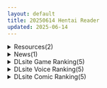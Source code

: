 ```yaml
---
layout: default
title: 20250614 Hentai Reader
updated: 2025-06-14
---
```


<details class='content-parent'>
<summary>
Resources(2)
</summary>
<details class='content-child'>
<summary>
<span class='rss-title'> [P站ID=71723824][Doco] fanbox 合集至25.5 [24G] </span> <a class='rss-link' href='https://gmgard.com/gm129430' target='_blank'>&nbsp;</a>
<div class='rss-published'> 🕛 20250613 18:09:05</div>
</summary>
<img src="//static.gmgard.us/Images/upload/14050140209057253.jpg" /><br /><p>更新过一次，现在补齐到最的。按时间排序，图又多又色。</p>
</details>
<details class='content-child'>
<summary>
<span class='rss-title'> 【R3712】[安卓][电脑][NEKO WORKs] NEKOPARA After / 猫娘乐园 After 官方中文版 </span> <a class='rss-link' href='https://blog.reimu.net/archives/110223' target='_blank'>&nbsp;</a>
<div class='rss-published'> 🕛 20250613 08:00:05</div>
</summary>
上个月跟污师对调文章等着草猫发售，但因为Steam版本审核原因没发售，隔了一个月后制作组直接放弃同步发售了，今 &#8230; <a class="more-link" href="https://blog.reimu.net/archives/110223">继续阅读<span class="screen-reader-text">【R3712】[安卓][电脑][NEKO WORKs] NEKOPARA After / 猫娘乐园 After 官方中文版</span></a>
</details>

</details>
<details class='content-parent'>
<summary>
News(1)
</summary>
<details class='content-child'>
<summary>
<span class='rss-title'> LOVEFACTOR【麻美优子2】评测（上）！——“万字长文！带你深入解析美尻背后的秘密！” </span> <a class='rss-link' href='https://mingqiceping.com/7476.html' target='_blank'>&nbsp;</a>
<div class='rss-published'> 🕛 20250613 16:50:17</div>
</summary>
https://mingqiceping.com/wp-content/uploads/thumb/2025/06/fill_w313_h235_g0_mark_tu-pian-221.jpg
</details>

</details>
<details class='content-parent'>
<summary>
DLsite Game Ranking(5)
</summary>
<details class='content-child'>
<summary>
<span class='rss-title'> 巨乳姉妹 [適当] </span> <a class='rss-link' href='https://www.dlsite.com/maniax/work/=/product_id/RJ01378937.html' target='_blank'>&nbsp;</a>
<div class='rss-published'> 🕛 20250614 05:18:27</div>
</summary>
<img src ="http://img.dlsite.jp/modpub/images2/work/doujin/RJ01379000/RJ01378937_img_main.jpg"/><br/>ある事情から性欲にまみれた男だけの街に引っ越してきたアヤとアコ。当然魔の手がその二人に伸びていく。主人公はその中でどう立ち回るか。
</details>
<details class='content-child'>
<summary>
<span class='rss-title'> Hospital Seduction [Tsurisu] </span> <a class='rss-link' href='https://www.dlsite.com/maniax/work/=/product_id/RJ01405281.html' target='_blank'>&nbsp;</a>
<div class='rss-published'> 🕛 20250614 05:18:27</div>
</summary>
<img src ="http://img.dlsite.jp/modpub/images2/work/doujin/RJ01406000/RJ01405281_img_main.jpg"/><br/>目に見えるものすべてを疑いながら、あなたはこの場所に潜む“真実”に少しずつ近づいていく。絶望が支配する5つの夜の果てに、すべてが明らかになる──。
</details>
<details class='content-child'>
<summary>
<span class='rss-title'> 純潔の女神ルーナキシア [サキミノル] </span> <a class='rss-link' href='https://www.dlsite.com/maniax/work/=/product_id/RJ01264296.html' target='_blank'>&nbsp;</a>
<div class='rss-published'> 🕛 20250614 05:18:27</div>
</summary>
<img src ="http://img.dlsite.jp/modpub/images2/work/doujin/RJ01265000/RJ01264296_img_main.jpg"/><br/>純潔と貞淑を司る女神が不純な欲望を抱えて堕ちていくRPG。
</details>
<details class='content-child'>
<summary>
<span class='rss-title'> 【多语言】隐秘露出 真菜香的禁忌快感 [しーぶるそふと] </span> <a class='rss-link' href='https://www.dlsite.com/maniax/work/=/product_id/RJ01389782.html' target='_blank'>&nbsp;</a>
<div class='rss-published'> 🕛 20250614 05:18:27</div>
</summary>
<img src ="http://img.dlsite.jp/modpub/images2/work/doujin/RJ01390000/RJ01389782_img_main.jpg"/><br/>体验真正的露出，超越你想象的“自由与刺激”就在这里。
</details>
<details class='content-child'>
<summary>
<span class='rss-title'> 【中日英】猫娘乐园After ～La Vraie Famille～ [NEKO WORKs] </span> <a class='rss-link' href='https://www.dlsite.com/maniax/work/=/product_id/RJ01407125.html' target='_blank'>&nbsp;</a>
<div class='rss-published'> 🕛 20250614 05:18:27</div>
</summary>
<img src ="http://img.dlsite.jp/modpub/images2/work/doujin/RJ01408000/RJ01407125_img_main.jpg"/><br/>在认可水无月嘉祥的糕点师手艺后，贝涅认为自己已尽到责任，决定关闭「La Soleil」法国分店，并将她饲养的猫娘草莓托付给嘉祥照顾。对嘉祥抱有好感的草莓，面对已与嘉祥关系亲密的六位猫娘情人前辈们感到手足无措，最终，她与同样怀抱爱意的时雨逐渐产生共鸣、互相理解。主张应优先维持兄妹关系的草莓，以及将猫娘的幸福视为一切最优先的时雨——两人为了让对方的恋情先开花结果，一场你来我往的攻防战因此展开！
</details>

</details>
<details class='content-parent'>
<summary>
DLsite Voice Ranking(5)
</summary>
<details class='content-child'>
<summary>
<span class='rss-title'> 義姉と義妹の耳かき温泉旅行 [STUDIO ORBIT ASMR] </span> <a class='rss-link' href='https://www.dlsite.com/maniax/work/=/product_id/RJ01408430.html' target='_blank'>&nbsp;</a>
<div class='rss-published'> 🕛 20250614 05:18:29</div>
</summary>
<img src ="http://img.dlsite.jp/modpub/images2/work/doujin/RJ01409000/RJ01408430_img_main.jpg"/><br/>弟くんは姉の裸に欲情するんですか? …浴場だけに。
</details>
<details class='content-child'>
<summary>
<span class='rss-title'> 【あおぎり高校ASMR】シチュエーション&記念企画ボイス豪華まとめパック vol.1 [あおぎり高校] </span> <a class='rss-link' href='https://www.dlsite.com/maniax/work/=/product_id/RJ01354582.html' target='_blank'>&nbsp;</a>
<div class='rss-published'> 🕛 20250614 05:18:29</div>
</summary>
<img src ="http://img.dlsite.jp/modpub/images2/work/doujin/RJ01355000/RJ01354582_img_main.jpg"/><br/>VTuberグループ「あおぎり高校」の公式ショップ「あおぎり高校購買部」で過去に販売した記念ボイスが DLsiteでパックになって登場！11時間超えの大ボリュームでお届けする豪華まとめパック！
</details>
<details class='content-child'>
<summary>
<span class='rss-title'> ✅6/20まで限定特典✅【密着×おほ声】チン堕ちおほマゾお貢ぎ爆乳グラドルJK ～貴方への好意を意地でも認めない完堕ちJKグラドルの雌肉堪能しながら優越感煽らせる話～ [失楽少女] </span> <a class='rss-link' href='https://www.dlsite.com/maniax/work/=/product_id/RJ01385624.html' target='_blank'>&nbsp;</a>
<div class='rss-published'> 🕛 20250614 05:18:29</div>
</summary>
<img src ="http://img.dlsite.jp/modpub/images2/work/doujin/RJ01386000/RJ01385624_img_main.jpg"/><br/>”クールで媚を売らないグラビアアイドル”、琴宮燈。 その本性は《お貢ぎマゾ》♪ 日本一の爆乳JKグラドルは、あなた専用のチン媚び性処理マゾオナホ♪ CV.秋野かえで様
</details>
<details class='content-child'>
<summary>
<span class='rss-title'> 【性癖布教期間限定100円】高貴な精霊騎士の意識を◯眠で改変し、性格そのままにいつでも生コキ可能の性処理オナホ係として嗅ぎ舐め交尾交流【イチャラブエンド】 [あとりえスターズ] </span> <a class='rss-link' href='https://www.dlsite.com/maniax/work/=/product_id/RJ01384061.html' target='_blank'>&nbsp;</a>
<div class='rss-published'> 🕛 20250614 05:18:29</div>
</summary>
<img src ="http://img.dlsite.jp/modpub/images2/work/doujin/RJ01385000/RJ01384061_img_main.jpg"/><br/>王女を護り魔力に優れた精霊騎士に◯眠をかけ、性的な常識を改変し性処理を当然と思わせ罵倒されつつ奉仕させたり最終的にはイチャラブあまあまでエンドを迎えるエロゲ的音声！
</details>
<details class='content-child'>
<summary>
<span class='rss-title'> 【散髪シャンプー】道草屋-すずな8- バーバーすずなお茶の間支店【泡泡マッサージ】 [桃色CODE] </span> <a class='rss-link' href='https://www.dlsite.com/maniax/work/=/product_id/RJ01407907.html' target='_blank'>&nbsp;</a>
<div class='rss-published'> 🕛 20250614 05:18:29</div>
</summary>
<img src ="http://img.dlsite.jp/modpub/images2/work/doujin/RJ01408000/RJ01407907_img_main.jpg"/><br/>風通しの良いお茶の間に通されて、昼下がりの教育テレビをぼんやり眺めながら散髪です。 のんびりしたテレビと、窓の外では賑やかなツバメの巣作り。 後半は二人の店員さんと、泡や炭酸でお耳からお顔まわりのマッサージフルコースです。 畑でザクザク桑の音を聞きながら、ヨガ・ストレッチしながらお昼寝も。 三本入りのスッキリ健康的な寝用音源です。
</details>

</details>
<details class='content-parent'>
<summary>
DLsite Comic Ranking(5)
</summary>
<details class='content-child'>
<summary>
<span class='rss-title'> なまオナホ先輩♡ ~ヤリたがりの先輩が後輩くんを煽ったらバッコバコに犯されてめちゃくちゃ射精される話~ [sumomo] </span> <a class='rss-link' href='https://www.dlsite.com/maniax/work/=/product_id/RJ01365103.html' target='_blank'>&nbsp;</a>
<div class='rss-published'> 🕛 20250614 05:18:32</div>
</summary>
<img src ="http://img.dlsite.jp/modpub/images2/work/doujin/RJ01366000/RJ01365103_img_main.jpg"/><br/>セックス大好きな低身長巨乳の先輩が後輩の男の子にオナホにされる漫画です
</details>
<details class='content-child'>
<summary>
<span class='rss-title'> 【日文版】色情宾果是什么鬼啊… [あきや] </span> <a class='rss-link' href='https://www.dlsite.com/maniax/work/=/product_id/RJ01329689.html' target='_blank'>&nbsp;</a>
<div class='rss-published'> 🕛 20250614 05:18:32</div>
</summary>
<img src ="http://img.dlsite.jp/modpub/images2/work/doujin/RJ01330000/RJ01329689_img_main.jpg"/><br/>色情宾果到底是什么东西啊…
</details>
<details class='content-child'>
<summary>
<span class='rss-title'> 魅惑的なお前が悪い [よふかしのへや] </span> <a class='rss-link' href='https://www.dlsite.com/maniax/work/=/product_id/RJ01389285.html' target='_blank'>&nbsp;</a>
<div class='rss-published'> 🕛 20250614 05:18:32</div>
</summary>
<img src ="http://img.dlsite.jp/modpub/images2/work/doujin/RJ01390000/RJ01389285_img_main.jpg"/><br/>性奴○との背徳いちゃらぶ生活
</details>
<details class='content-child'>
<summary>
<span class='rss-title'> アブカノ2 ーユメ見る歪欲カノジョはぼくを支配したいー [ドラムス元老院] </span> <a class='rss-link' href='https://www.dlsite.com/maniax/work/=/product_id/RJ01389540.html' target='_blank'>&nbsp;</a>
<div class='rss-published'> 🕛 20250614 05:18:32</div>
</summary>
<img src ="http://img.dlsite.jp/modpub/images2/work/doujin/RJ01390000/RJ01389540_img_main.jpg"/><br/>知らない所で外国人に寝取られてしまった帰国子女のカノジョが、彼氏を支配したいお話です。  本文100p  ※本作は前後編の前編にあたるため、ややストーリー要素が多めです。
</details>
<details class='content-child'>
<summary>
<span class='rss-title'> 【日文版】只是眼神凶恶的普通女人 [あきや] </span> <a class='rss-link' href='https://www.dlsite.com/maniax/work/=/product_id/RJ01354858.html' target='_blank'>&nbsp;</a>
<div class='rss-published'> 🕛 20250614 05:18:32</div>
</summary>
<img src ="http://img.dlsite.jp/modpub/images2/work/doujin/RJ01355000/RJ01354858_img_main.jpg"/><br/>前去搭话的女人眼神凶恶，是个普通的女人！？
</details>

</details>

